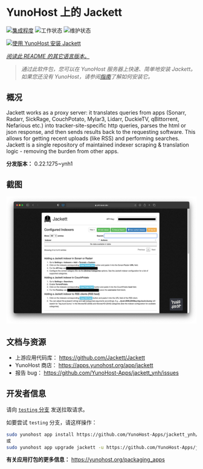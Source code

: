 <!--
注意：此 README 由 <https://github.com/YunoHost/apps/tree/master/tools/readme_generator> 自动生成
请勿手动编辑。
-->

# YunoHost 上的 Jackett

[![集成程度](https://apps.yunohost.org/badge/integration/jackett)](https://ci-apps.yunohost.org/ci/apps/jackett/)
![工作状态](https://apps.yunohost.org/badge/state/jackett)
![维护状态](https://apps.yunohost.org/badge/maintained/jackett)

[![使用 YunoHost 安装 Jackett](https://install-app.yunohost.org/install-with-yunohost.svg)](https://install-app.yunohost.org/?app=jackett)

*[阅读此 README 的其它语言版本。](./ALL_README.md)*

> *通过此软件包，您可以在 YunoHost 服务器上快速、简单地安装 Jackett。*  
> *如果您还没有 YunoHost，请参阅[指南](https://yunohost.org/install)了解如何安装它。*

## 概况

Jackett works as a proxy server: it translates queries from apps (Sonarr, Radarr, SickRage, CouchPotato, Mylar3, Lidarr, DuckieTV, qBittorrent, Nefarious etc.) into tracker-site-specific http queries, parses the html or json response, and then sends results back to the requesting software. This allows for getting recent uploads (like RSS) and performing searches. Jackett is a single repository of maintained indexer scraping & translation logic - removing the burden from other apps.


**分发版本：** 0.22.1275~ynh1

## 截图

![Jackett 的截图](./doc/screenshots/demo.png)

## 文档与资源

- 上游应用代码库： <https://github.com/Jackett/Jackett>
- YunoHost 商店： <https://apps.yunohost.org/app/jackett>
- 报告 bug： <https://github.com/YunoHost-Apps/jackett_ynh/issues>

## 开发者信息

请向 [`testing` 分支](https://github.com/YunoHost-Apps/jackett_ynh/tree/testing) 发送拉取请求。

如要尝试 `testing` 分支，请这样操作：

```bash
sudo yunohost app install https://github.com/YunoHost-Apps/jackett_ynh/tree/testing --debug
或
sudo yunohost app upgrade jackett -u https://github.com/YunoHost-Apps/jackett_ynh/tree/testing --debug
```

**有关应用打包的更多信息：** <https://yunohost.org/packaging_apps>
